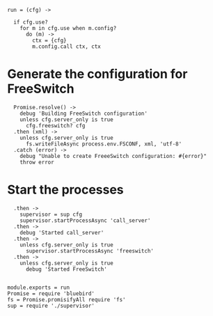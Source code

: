     run = (cfg) ->

      if cfg.use?
        for m in cfg.use when m.config?
          do (m) ->
            ctx = {cfg}
            m.config.call ctx, ctx

Generate the configuration for FreeSwitch
=========================================

      Promise.resolve() ->
        debug 'Building FreeSwitch configuration'
        unless cfg.server_only is true
          cfg.freeswitch? cfg
      .then (xml) ->
        unless cfg.server_only is true
          fs.writeFileAsync process.env.FSCONF, xml, 'utf-8'
      .catch (error) ->
        debug "Unable to create FreeeSwitch configuration: #{error}"
        throw error

Start the processes
===================

      .then ->
        supervisor = sup cfg
        supervisor.startProcessAsync 'call_server'
      .then ->
        debug 'Started call_server'
      .then ->
        unless cfg.server_only is true
          supervisor.startProcessAsync 'freeswitch'
      .then ->
        unless cfg.server_only is true
          debug 'Started FreeSwitch'


    module.exports = run
    Promise = require 'bluebird'
    fs = Promise.promisifyAll require 'fs'
    sup = require './supervisor'
